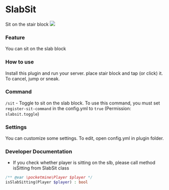 # SlabSit
Sit on the stair block
<img src="https://github.com/brokiem/SlabSit/blob/master/assets/slabsit.PNG">

### Feature
You can sit on the slab block

### How to use
Install this plugin and run your server. place stair block and tap (or click) it. To cancel, jump or sneak.

### Command 
```/sit``` - Toggle to sit on the slab block. To use this command, you must set ```register-sit-command``` in the config.yml to ```true``` (Permission:``` slabsit.toggle```)

### Settings
You can customize some settings.
To edit, open config.yml in plugin folder.

### Developer Documentation
 * If you check whether player is sitting on the slb, please call method isSitting from SlabSit class
```php
/** @var \pocketmine\Player $player */
isSlabSitting(Player $player) : bool
```
